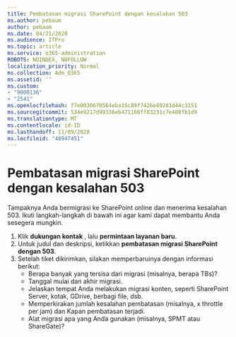 ```yaml
---
title: Pembatasan migrasi SharePoint dengan kesalahan 503
ms.author: pebaum
author: pebaum
ms.date: 04/21/2020
ms.audience: ITPro
ms.topic: article
ms.service: o365-administration
ROBOTS: NOINDEX, NOFOLLOW
localization_priority: Normal
ms.collection: Adm_O365
ms.assetid: ''
ms.custom:
- "9000136"
- "2541"
ms.openlocfilehash: f7e0030670564eba15c89f7426e49283d44c3151
ms.sourcegitcommit: 534e9217d99336eb471166ff83231c7e408fb1d9
ms.translationtype: MT
ms.contentlocale: id-ID
ms.lasthandoff: 11/09/2020
ms.locfileid: "48947451"
---
```

# <a name="sharepoint-migration-throttling-with-503-errors"></a>Pembatasan migrasi SharePoint dengan kesalahan 503

Tampaknya Anda bermigrasi ke SharePoint online dan menerima kesalahan 503. Ikuti langkah-langkah di bawah ini agar kami dapat membantu Anda sesegera mungkin.

1. Klik **dukungan kontak** , lalu **permintaan layanan baru**.
2. Untuk judul dan deskripsi, ketikkan **pembatasan migrasi SharePoint dengan 503**.
3. Setelah tiket dikirimkan, silakan memperbaruinya dengan informasi berikut:
    - Berapa banyak yang tersisa dari migrasi (misalnya, berapa TBs)?
    - Tanggal mulai dan akhir migrasi.
    - Jelaskan tempat Anda melakukan migrasi konten, seperti SharePoint Server, kotak, GDrive, berbagi file, dsb.
    - Memperkirakan jumlah kesalahan pembatasan (misalnya, x throttle per jam) dan Kapan pembatasan terjadi.
    - Alat migrasi apa yang Anda gunakan (misalnya, SPMT atau ShareGate)?
